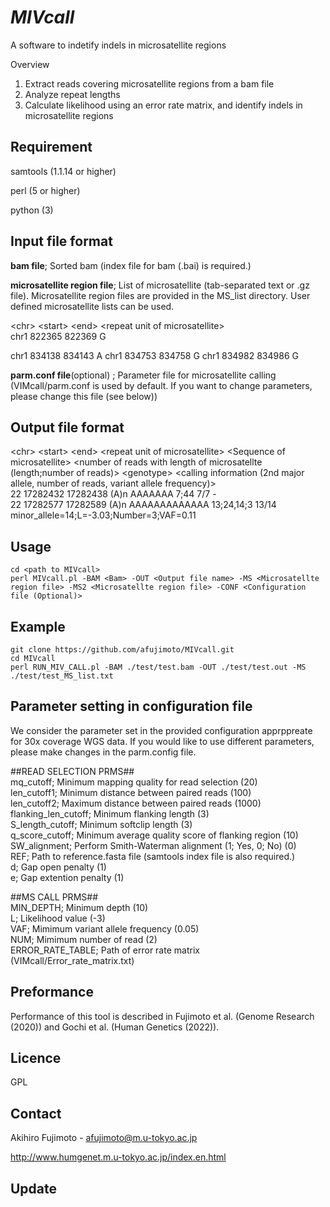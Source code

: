 # *MIVcall*

A software to indetify indels in microsatellite regions

Overview
1. Extract reads covering microsatellite regions from a bam file
2. Analyze repeat lengths 
3. Calculate likelihood using an error rate matrix, and identify indels in microsatellite regions

## Requirement
samtools (1.1.14 or higher)

perl (5 or higher)

python (3)

## Input file format
**bam file**; Sorted bam (index file for bam (.bai) is required.)


**microsatellite region file**; List of microsatellite (tab-separated text or .gz file). Microsatellite region files are provided in the MS_list directory. User defined microsatellite lists can be used. 

\<chr\> \<start\> \<end\> \<repeat unit of microsatellite\>  
chr1    822365  822369  G

chr1    834138  834143  A
chr1    834753  834758  G
chr1    834982  834986  G

**parm.conf file**(optional) ; Parameter file for microsatellite calling (VIMcall/parm.conf is used by default. If you want to change parameters, please change this file (see below))


## Output file format
\<chr\> \<start\> \<end\> \<repeat unit of microsatellite\> \<Sequence of microsatellite> \<number of reads with length of microsatellte (length;number of reads)\> \<genotype\> \<calling information (2nd major allele, number of reads, variant allele frequency)\>  
22      17282432        17282438        (A)n    AAAAAAA 7;44    7/7     -  
22      17282577        17282589        (A)n    AAAAAAAAAAAAA   13;24,14;3      13/14   minor_allele=14;L=-3.03;Number=3;VAF=0.11 


## Usage
```
cd <path to MIVcall>
perl MIVcall.pl -BAM <Bam> -OUT <Output file name> -MS <Microsatellte region file> -MS2 <Microsatellte region file> -CONF <Configuration file (Optional)>
```

## Example
```
git clone https://github.com/afujimoto/MIVcall.git
cd MIVcall
perl RUN_MIV_CALL.pl -BAM ./test/test.bam -OUT ./test/test.out -MS ./test/test_MS_list.txt
```


## Parameter setting in configuration file
We consider the parameter set in the provided configuration apprppreate for 30x coverage WGS data. If you would like to use different parameters, please make changes in the parm.config file. 

\##READ SELECTION PRMS##  
mq_cutoff; Minimum mapping quality for read selection (20)  
len_cutoff1; Minimum distance between paired reads (100)  
len_cutoff2; Maximum distance between paired reads (1000)   
flanking_len_cutoff; Minimum flanking length (3)  
S_length_cutoff; Minimum softclip length (3)  
q_score_cutoff; Minimum average quality score of flanking region (10)  
SW_alignment; Perform Smith-Waterman alignment (1; Yes, 0; No) (0)    
REF; Path to reference.fasta file (samtools index file is also required.)  
d; Gap open penalty (1)  
e; Gap extention penalty (1)  

\##MS CALL PRMS##  
MIN_DEPTH; Minimum depth (10)  
L; Likelihood value (-3)   
VAF; Mimimum variant allele frequency (0.05)    
NUM; Mimimum number of read (2)  
ERROR_RATE_TABLE; Path of error rate matrix (VIMcall/Error_rate_matrix.txt)   

## Preformance
Performance of this tool is described in Fujimoto et al. (Genome Research (2020)) and Gochi et al. (Human Genetics (2022)).

## Licence
GPL

## Contact

Akihiro Fujimoto - afujimoto@m.u-tokyo.ac.jp

http://www.humgenet.m.u-tokyo.ac.jp/index.en.html

## Update
